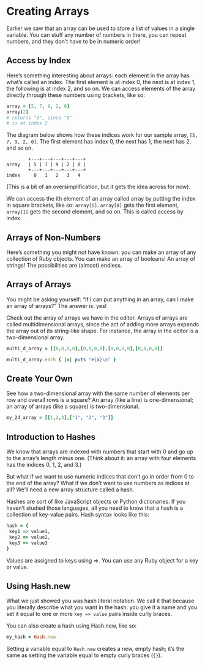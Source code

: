 # Creating Arrays
Earlier we saw that an array can be used to store a list of values in a single variable. You can stuff any number of numbers in there, you can repeat numbers, and they don’t have to be in numeric order!

## Access by Index
Here’s something interesting about arrays: each element in the array has what’s called an index. The first element is at index 0, the next is at index 1, the following is at index 2, and so on. We can access elements of the array directly through these numbers using brackets, like so:

```ruby
array = [5, 7, 9, 2, 0]
array[2]
# returns "9", since "9"
# is at index 2
```

The diagram below shows how these indices work for our sample array, `[5, 7, 9, 2, 0]`. The first element has index 0, the next has 1, the next has 2, and so on.
```shell
        +---+---+---+---+---+
array   | 5 | 7 | 9 | 2 | 0 |
        +---+---+---+---+---+
index     0   1   2   3   4
```
(This is a bit of an oversimplification, but it gets the idea across for now).

We can access the ith element of an array called array by putting the index in square brackets, like so: `array[i]`. `array[0]` gets the first element, `array[1]` gets the second element, and so on. This is called access by index.

## Arrays of Non-Numbers
Here’s something you might not have known: you can make an array of any collection of Ruby objects. You can make an array of booleans! An array of strings! The possibilities are (almost) endless.

## Arrays of Arrays
You might be asking yourself: “If I can put anything in an array, can I make an array of arrays?” The answer is: yes!

Check out the array of arrays we have in the editor. Arrays of arrays are called multidimensional arrays, since the act of adding more arrays expands the array out of its string-like shape. For instance, the array in the editor is a two-dimensional array.
```ruby
multi_d_array = [[0,0,0,0],[0,0,0,0],[0,0,0,0],[0,0,0,0]]

multi_d_array.each { |x| puts "#{x}\n" }
```

## Create Your Own
See how a two-dimensional array with the same number of elements per row and overall rows is a square? An array (like a line) is one-dimensional; an array of arrays (like a square) is two-dimensional.
```ruby
my_2d_array = [[1,2,3],["1", "2", "3"]]
```

## Introduction to Hashes
We know that arrays are indexed with numbers that start with 0 and go up to the array’s length minus one. (Think about it: an array with four elements has the indices 0, 1, 2, and 3.)

But what if we want to use numeric indices that don’t go in order from 0 to the end of the array? What if we don’t want to use numbers as indices at all? We’ll need a new array structure called a hash.

Hashes are sort of like JavaScript objects or Python dictionaries. If you haven’t studied those languages, all you need to know that a hash is a collection of key-value pairs. Hash syntax looks like this:

```ruby
hash = {
 key1 => value1,
 key2 => value2,
 key3 => value3
}
```
Values are assigned to keys using =>. You can use any Ruby object for a key or value.

## Using Hash.new
What we just showed you was hash literal notation. We call it that because you literally describe what you want in the hash: you give it a name and you set it equal to one or more `key => value` pairs inside curly braces.

You can also create a hash using Hash.new, like so:
```ruby
my_hash = Hash.new
```
Setting a variable equal to `Hash.new` creates a new, empty hash; it’s the same as setting the variable equal to empty curly braces (`{}`).

